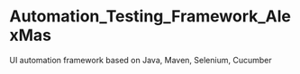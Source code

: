 # Automation_Testing_Framework_AlexMas
UI automation framework based on Java, Maven, Selenium, Cucumber
